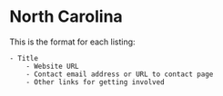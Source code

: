# North Carolina

This is the format for each listing:

```
- Title
    - Website URL
    - Contact email address or URL to contact page
    - Other links for getting involved
```